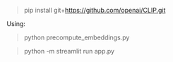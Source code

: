 > pip install git+https://github.com/openai/CLIP.git

Using:

> python precompute_embeddings.py

> python -m streamlit run app.py
